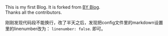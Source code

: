 This is my first Blog. It is forked from [BY Blog](qiubaiying/qiubaiying.github.io).<br>
Thanks all the contributors.

刚刚发现代码段不能换行，改了半天之后，发现把config文件里的markdown设置里的linenumber改为：
`linenumber: false`.
即可。
